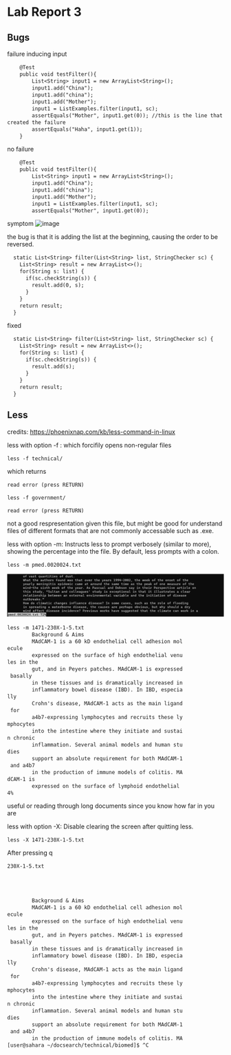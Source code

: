 # Lab Report 3

## Bugs 
failure inducing input
```
    @Test
    public void testFilter(){
        List<String> input1 = new ArrayList<String>();
        input1.add("China");
        input1.add("china");
        input1.add("Mother");
        input1 = ListExamples.filter(input1, sc);
        assertEquals("Mother", input1.get(0)); //this is the line that created the failure
        assertEquals("Haha", input1.get(1)); 
    }
```
no failure
```
    @Test
    public void testFilter(){
        List<String> input1 = new ArrayList<String>();
        input1.add("China");
        input1.add("china");
        input1.add("Mother");
        input1 = ListExamples.filter(input1, sc);
        assertEquals("Mother", input1.get(0));
```
    
symptom
![image](scrShot1.jpg)

the bug is that it is adding the list at the beginning, causing the order to be reversed.
```
  static List<String> filter(List<String> list, StringChecker sc) {
    List<String> result = new ArrayList<>();
    for(String s: list) {
      if(sc.checkString(s)) {
        result.add(0, s);
      }
    }
    return result;
  }
```
fixed
```
  static List<String> filter(List<String> list, StringChecker sc) {
    List<String> result = new ArrayList<>();
    for(String s: list) {
      if(sc.checkString(s)) {
        result.add(s);
      }
    }
    return result;
  }
```

## Less

credits: https://phoenixnap.com/kb/less-command-in-linux

less with option -f : which forcifily opens non-regular files

```
less -f technical/
```
which returns
```
read error (press RETURN)
```
```
less -f government/
```
```
read error (press RETURN)
```
not a good respresentation given this file, but might be good for understand files of different formats that are not commonly accessable such as .exe. 

less with option -m: Instructs less to prompt verbosely (similar to more), showing the percentage into the file. By default, less prompts with a colon.

```
less -m pmed.0020024.txt
```
![image](scrShot2.png)

```
less -m 1471-230X-1-5.txt      
        Background & Aims
        MAdCAM-1 is a 60 kD endothelial cell adhesion mol
ecule
        expressed on the surface of high endothelial venu
les in the
        gut, and in Peyers patches. MAdCAM-1 is expressed
 basally
        in these tissues and is dramatically increased in
        inflammatory bowel disease (IBD). In IBD, especia
lly
        Crohn's disease, MAdCAM-1 acts as the main ligand
 for
        a4b7-expressing lymphocytes and recruits these ly
mphocytes
        into the intestine where they initiate and sustai
n chronic
        inflammation. Several animal models and human stu
dies
        support an absolute requirement for both MAdCAM-1
 and a4b7
        in the production of immune models of colitis. MA
dCAM-1 is
        expressed on the surface of lymphoid endothelial 
4%
```
useful or reading through long documents since you know how far in you are 

less with option -X: Disable clearing the screen after quitting less.

```
less -X 1471-230X-1-5.txt
```
After pressing q
```
230X-1-5.txt 

  
    
      
        Background & Aims
        MAdCAM-1 is a 60 kD endothelial cell adhesion mol
ecule
        expressed on the surface of high endothelial venu
les in the
        gut, and in Peyers patches. MAdCAM-1 is expressed
 basally
        in these tissues and is dramatically increased in
        inflammatory bowel disease (IBD). In IBD, especia
lly
        Crohn's disease, MAdCAM-1 acts as the main ligand
 for
        a4b7-expressing lymphocytes and recruits these ly
mphocytes
        into the intestine where they initiate and sustai
n chronic
        inflammation. Several animal models and human stu
dies
        support an absolute requirement for both MAdCAM-1
 and a4b7
        in the production of immune models of colitis. MA
[user@sahara ~/docsearch/technical/biomed]$ ^C
```
